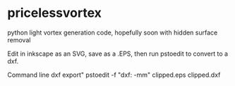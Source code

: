 # pricelessvortex
python light vortex generation code, hopefully soon with hidden surface removal

Edit in inkscape as an SVG, save as a .EPS, then run pstoedit to convert to a dxf. 

Command line dxf export" 
pstoedit -f "dxf: -mm" clipped.eps clipped.dxf 